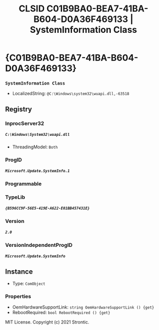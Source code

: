 ﻿---
title: "CLSID C01B9BA0-BEA7-41BA-B604-D0A36F469133 | SystemInformation Class"
excerpt: What is COM-Object CLSID C01B9BA0-BEA7-41BA-B604-D0A36F469133?
---

# {C01B9BA0-BEA7-41BA-B604-D0A36F469133}

### `SystemInformation Class`
* LocalizedString: `@C:\Windows\system32\wuapi.dll,-63518`

## Registry


### InprocServer32

##### `C:\Windows\System32\wuapi.dll`
* ThreadingModel: `Both`

### ProgID

##### `Microsoft.Update.SystemInfo.1`

### Programmable


### TypeLib

##### `{B596CC9F-56E5-419E-A622-E01BB457431E}`

### Version

##### `2.0`

### VersionIndependentProgID

##### `Microsoft.Update.SystemInfo`

## Instance

* Type: `ComObject`

### Properties

* OemHardwareSupportLink: `string OemHardwareSupportLink () {get} `
* RebootRequired: `bool RebootRequired () {get} `

MIT License. Copyright (c) 2021 Strontic.


